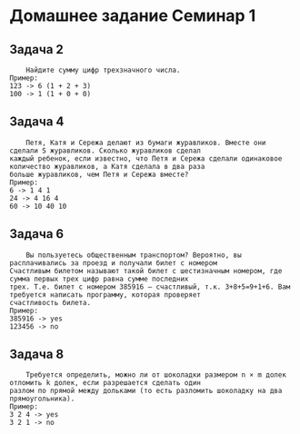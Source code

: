 # Домашнее задание Семинар 1

## Задача 2

        Найдите сумму цифр трехзначного числа.
    Пример:
    123 -> 6 (1 + 2 + 3)
    100 -> 1 (1 + 0 + 0)

## Задача 4

        Петя, Катя и Сережа делают из бумаги журавликов. Вместе они сделали S журавликов. Сколько журавликов сделал 
    каждый ребенок, если известно, что Петя и Сережа сделали одинаковое количество журавликов, а Катя сделала в два раза 
    больше журавликов, чем Петя и Сережа вместе?
    Пример:
    6 -> 1 4 1
    24 -> 4 16 4
    60 -> 10 40 10

## Задача 6

        Вы пользуетесь общественным транспортом? Вероятно, вы расплачивались за проезд и получали билет с номером  
    Счастливым билетом называют такой билет с шестизначным номером, где сумма первых трех цифр равна сумме последних 
    трех. Т.е. билет с номером 385916 – счастливый, т.к. 3+8+5=9+1+6. Вам требуется написать программу, которая проверяет 
    счастливость билета.
    Пример:
    385916 -> yes
    123456 -> no

## Задача 8

        Требуется определить, можно ли от шоколадки размером n × m долек отломить k долек, если разрешается сделать один 
    разлом по прямой между дольками (то есть разломить шоколадку на два прямоугольника).
    Пример:
    3 2 4 -> yes
    3 2 1 -> no
